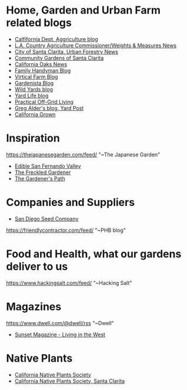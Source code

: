 
# Home, Garden and Urban Farm related blogs

- [Calfifornia Dept. Aggriculture blog](https://plantingseedsblog.cdfa.ca.gov/wordpress/?feed=rss2)
- [L.A. Country Agriculture Commissioner/Weights & Measures News](https://acwm.lacounty.gov/feed/)
- [City of Santa Clarita, Urban Forestry News](https://santaclarita.gov/specialdistricts/feed/)
- [Community Gardens of Santa Clarita](https://communitygardensofsantaclarita.org/feed/)
- [California Oaks News](https://californiaoaks.org/feed/)
- [Family Handyman Blog](https://www.familyhandyman.com/feed/)
- [Virtical Farm Blog](http://www.verticalfarm.com/?feed=rss2)
- [Gardenista Blog](https://www.gardenista.com/rss/)
- [Wild Yards blog](https://wildyards.com/feed/)
- [Yard Life blog](https://ownyardlife.com/feed/)
- [Practical Off-Grid Living](https://www.practicaloffgridliving.com/feed/)
- [Greg Alder's blog, Yard Post](https://gregalder.com/yardposts/feed/)
- [California Grown](https://californiagrown.org/feed/)


# Inspiration

https://thejapanesegarden.com/feed/ "~The Japanese Garden"

- [Edible San Fernando Valley](https://www.ediblesfvalley.com/feed/)
- [The Freckled Gardener](https://freckledcalifornian.com/feed/)
- [The Gardener's Path](https://gardenerspath.com/feed/)


# Companies and Suppliers

- [San Diego Seed Company](https://sandiegoseedcompany.com/feed/)

https://friendlycontractor.com/feed/ "~PHB blog"


# Food and Health, what our gardens deliver to us

https://www.hackingsalt.com/feed/ "~Hacking Salt"


# Magazines

https://www.dwell.com/@dwell/rss "~Dwell"

- [Sunset Magazine - Living in the West](https://www.sunset.com/feed)


# Native Plants

- [California Native Plants Society](https://www.cnps.org/feed)
- [California Native Plants Society, Santa Clarita](https://www.cnps-scv.org/?format=feed&type=rss)

